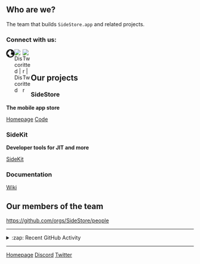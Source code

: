 <!-- 
Docs: How to use GitHub README and actions to auto-generate embedded content.
https://github.com/anuraghazra/github-readme-stats
https://www.youtube.com/watch?v=n6d4KHSKqGk
https://github.com/rahuldkjain/github-profile-readme-generator
 -->

## Who are we?

The team that builds `SideStore.app` and related projects.

### Connect with us:

<!--
[![Website](https://img.shields.io/website?label=sidestore.io&style=for-the-badge&url=https://sidestore.io)](https://sidestore.io)
[![Twitter Follow](https://img.shields.io/twitter/follow/sidestore_io?color=1DA1F2&logo=twitter&style=for-the-badge)](https://twitter.com/intent/follow?original_referer=https%3A%2F%2Fgithub.com%2Fsidestore&screen_name=sidestore)
[![GitHub Followers](https://img.shields.io/github/followers/sidestore?style=for-the-badge)]()
[![GitHub Sponsors](https://img.shields.io/github/sponsors/sidestore?style=for-the-badge
)]() 
-->

[<img align="left" alt="sidestore.io" width="22px" src="https://raw.githubusercontent.com/iconic/open-iconic/master/svg/globe.svg" />][website]
[<img align="left" alt="Discord | Discord" width="22px" src="https://cdn.jsdelivr.net/npm/simple-icons@v3/icons/discord.svg" />][discord]
[<img align="left" alt="Twitter | Twitter" width="22px" src="https://cdn.jsdelivr.net/npm/simple-icons@v3/icons/twitter.svg" />][twitter]

<br />
<br />

## Our projects

### SideStore

__The mobile app store__

[Homepage][website]
[Code][git.sidestore]

### SideKit

__Developer tools for JIT and more__

[SideKit][git.sidekit]

### Documentation

[Wiki][wiki]

## Our members of the team

https://github.com/orgs/SideStore/people

---

<details>
  <summary>:zap: Recent GitHub Activity</summary>

<!--START_SECTION:activity-->
1. ❗️ Opened issue [#547](https://github.com/SideStore/SideStore/issues/547) in [SideStore/SideStore](https://github.com/SideStore/SideStore)
2. 🗣 Commented on [#535](https://github.com/SideStore/SideStore/issues/535) in [SideStore/SideStore](https://github.com/SideStore/SideStore)
3. 🗣 Commented on [#259](https://github.com/SideStore/SideStore/issues/259) in [SideStore/SideStore](https://github.com/SideStore/SideStore)
4. 🎉 Merged PR [#26](https://github.com/SideStore/SideStore-Docs/pull/26) in [SideStore/SideStore-Docs](https://github.com/SideStore/SideStore-Docs)
5. 🗣 Commented on [#546](https://github.com/SideStore/SideStore/issues/546) in [SideStore/SideStore](https://github.com/SideStore/SideStore)
6. ❗️ Opened issue [#546](https://github.com/SideStore/SideStore/issues/546) in [SideStore/SideStore](https://github.com/SideStore/SideStore)
7. ❗️ Opened issue [#545](https://github.com/SideStore/SideStore/issues/545) in [SideStore/SideStore](https://github.com/SideStore/SideStore)
8. 🗣 Commented on [#543](https://github.com/SideStore/SideStore/issues/543) in [SideStore/SideStore](https://github.com/SideStore/SideStore)
9. 🗣 Commented on [#543](https://github.com/SideStore/SideStore/issues/543) in [SideStore/SideStore](https://github.com/SideStore/SideStore)
10. ❗️ Closed issue [#543](https://github.com/SideStore/SideStore/issues/543) in [SideStore/SideStore](https://github.com/SideStore/SideStore)
11. 🗣 Commented on [#543](https://github.com/SideStore/SideStore/issues/543) in [SideStore/SideStore](https://github.com/SideStore/SideStore)
12. 🗣 Commented on [#542](https://github.com/SideStore/SideStore/issues/542) in [SideStore/SideStore](https://github.com/SideStore/SideStore)
13. 💪 Opened PR [#542](https://github.com/SideStore/SideStore/pull/542) in [SideStore/SideStore](https://github.com/SideStore/SideStore)
14. ❗️ Closed issue [#443](https://github.com/SideStore/SideStore/issues/443) in [SideStore/SideStore](https://github.com/SideStore/SideStore)
15. 🗣 Commented on [#443](https://github.com/SideStore/SideStore/issues/443) in [SideStore/SideStore](https://github.com/SideStore/SideStore)
16. 🗣 Commented on [#443](https://github.com/SideStore/SideStore/issues/443) in [SideStore/SideStore](https://github.com/SideStore/SideStore)
17. ❗️ Closed issue [#541](https://github.com/SideStore/SideStore/issues/541) in [SideStore/SideStore](https://github.com/SideStore/SideStore)
18. 🗣 Commented on [#541](https://github.com/SideStore/SideStore/issues/541) in [SideStore/SideStore](https://github.com/SideStore/SideStore)
19. ❗️ Opened issue [#541](https://github.com/SideStore/SideStore/issues/541) in [SideStore/SideStore](https://github.com/SideStore/SideStore)
20. ❗️ Opened issue [#540](https://github.com/SideStore/SideStore/issues/540) in [SideStore/SideStore](https://github.com/SideStore/SideStore)
<!--END_SECTION:activity-->

</details>

---

[Homepage][patreon] [Discord][discord] [Twitter][twitter]

<!--
- [Patreon][patreon]
- [OpenCollective][opencollective]
- [YouTube][youtube]
-->

[website]: https://sidestore.io
[wiki]: https://wiki.sidestore.io
[twitter]: https://twitter.com/sidestore_io
[discord]: https://discord.gg/sidestore-949183273383395328
[youtube]: https://youtube.com/TODO
[patreon]: https://www.patreon.com/SideStore
[opencollective]: https://opencollective.com/TODO
[git.sidestore]: https://github.com/SideStore/SideStore/
[git.sidekit]: https://github.com/SideStore/SideKit

